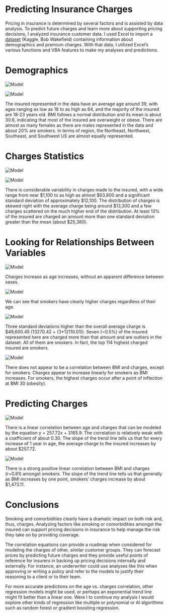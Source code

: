 # Predicting Insurance Charges

Pricing in insurance is determined by several factors and is assisted by data analysis. To predict future charges and learn more about supporting pricing decisions, I analyzed insurance customer data. I used Excel to import a [dataset](https://www.kaggle.com/datasets/thedevastator/prediction-of-insurance-charges-using-age-gender) (Kaggle, Bob Wakefield) containing information about demographics and premium charges. With that data, I utilized Excel’s various functions and VBA features to make my analyses and predictions.

# Demographics

![Model](https://github.com/mwdemos/Data-Analysis-Portfolio/blob/main/Predicting%20Insurance%20Charges/Images/demographics.png)

![Model](https://github.com/mwdemos/Data-Analysis-Portfolio/blob/main/Predicting%20Insurance%20Charges/Images/age_bmi_distributions.png)

The insured represented in the data have an average age around 39, with ages ranging as low as 18 to as high as 64, and the majority of the insured are 18-23 years old. BMI follows a normal distribution and its mean is about 30.6, indicating that most of the insured are overweight or obese. There are almost as many females as there are males represented in the data and about 20% are smokers. In terms of region, the Northeast, Northwest, Southeast, and Southwest US are almost equally represented.

# Charges Statistics

![Model](https://github.com/mwdemos/Data-Analysis-Portfolio/blob/main/Predicting%20Insurance%20Charges/Images/charges_stats.png)

![Model](https://github.com/mwdemos/Data-Analysis-Portfolio/blob/main/Predicting%20Insurance%20Charges/Images/charges_distribution.png)

There is considerable variability in charges made to the insured, with a wide range from near $1,100 to as high as almost $63,800 and a significant standard deviation of approximately $12,100. The distribution of charges is skewed right with the average charge being around $13,300 and a few charges scattered on the much higher end of the distribution. At least 13% of the insured are charged an amount more than one standard deviation greater than the mean (about $25,380).

# Looking for Relationships Between Variables

![Model](https://github.com/mwdemos/Data-Analysis-Portfolio/blob/main/Predicting%20Insurance%20Charges/Images/age_vs_charges_groupedBySex.png)

Charges increase as age increases, without an apparent difference between sexes.

![Model](https://github.com/mwdemos/Data-Analysis-Portfolio/blob/main/Predicting%20Insurance%20Charges/Images/age_vs_charges_groupedBySmokers.png)

We can see that smokers have clearly higher charges regardless of their age.

![Model](https://github.com/mwdemos/Data-Analysis-Portfolio/blob/main/Predicting%20Insurance%20Charges/Images/charges_outliers.png)

Three standard deviations higher than the overall average charge is $49,600.45 (13270.42 + (3*12110.01)). Seven (~0.5%) of the insured represented here are charged more than that amount and are outliers in the dataset. All of them are smokers. In fact, the top 114 highest charged insured are smokers.

![Model](https://github.com/mwdemos/Data-Analysis-Portfolio/blob/main/Predicting%20Insurance%20Charges/Images/bmi_vs_charges_groupedBySmoker.png)

There does not appear to be a correlation between BMI and charges, except for smokers. Charges appear to increase linearly for smokers as BMI increases. For smokers, the highest charges occur after a point of inflection at BMI 30 (obesity).

# Predicting Charges

![Model](https://github.com/mwdemos/Data-Analysis-Portfolio/blob/main/Predicting%20Insurance%20Charges/Images/regression_age_vs_charges.png)

There is a linear correlation between age and charges that can be modeled by the equation y = 257.72x + 3165.9. The correlation is relatively weak with a coefficient of about 0.30. The slope of the trend line tells us that for every increase of 1 year in age, the average charge to the insured increases by about $257.72.

![Model](https://github.com/mwdemos/Data-Analysis-Portfolio/blob/main/Predicting%20Insurance%20Charges/Images/regression_bmi_vs_charges_smokers.png)

There is a strong positive linear correlation between BMI and charges (r=0.81) amongst smokers. The slope of the trend line tells us that generally as BMI increases by one point, smokers’ charges increase by about $1,473.11.

# Conclusions

Smoking and comorbidities clearly have a dramatic impact on both risk and, thus, charges. Analyzing factors like smoking or comorbidities amongst the insured can support pricing decisions in insurance to help manage the risk they take on by providing coverage.

The correlation equations can provide a roadmap when considered for modeling the charges of other, similar customer groups. They can forecast prices by predicting future charges and they provide useful points of reference for insurers in backing up pricing decisions internally and externally. For instance, an underwriter could use analyses like this when approving or writing a policy and refer to the models to justify their reasoning to a client or to their team.

For more accurate predictions on the age vs. charges correlation, other regression models might be used, or perhaps an exponential trend line might fit better than a linear one. Were I to continue my analysis I would explore other kinds of regression like multiple or polynomial or AI algorithms such as random forest or gradient boosting regression.
